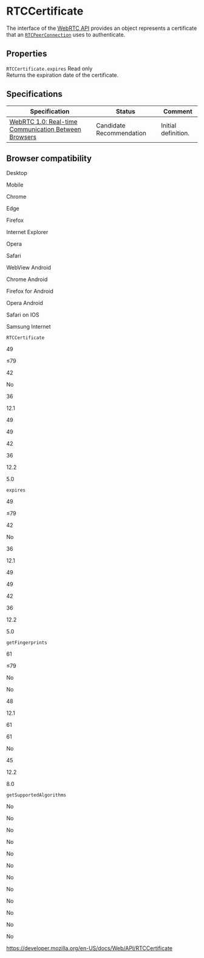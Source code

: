 RTCCertificate
==============

The interface of the [WebRTC API](webrtc_api) provides an object represents a certificate that an [`RTCPeerConnection`](rtcpeerconnection) uses to authenticate.

Properties
----------

 <span class="page-not-created">`RTCCertificate.expires`</span> <span class="badge inline readonly">Read only </span>   
Returns the expiration date of the certificate.

Specifications
--------------

<table><thead><tr class="header"><th>Specification</th><th>Status</th><th>Comment</th></tr></thead><tbody><tr class="odd"><td><a href="https://w3c.github.io/webrtc-pc/#dom-rtccertificate">WebRTC 1.0: Real-time Communication Between Browsers</a></td><td><span class="spec-cr">Candidate Recommendation</span></td><td>Initial definition.</td></tr></tbody></table>

Browser compatibility
---------------------

Desktop

Mobile

Chrome

Edge

Firefox

Internet Explorer

Opera

Safari

WebView Android

Chrome Android

Firefox for Android

Opera Android

Safari on IOS

Samsung Internet

`RTCCertificate`

49

≤79

42

No

36

12.1

49

49

42

36

12.2

5.0

`expires`

49

≤79

42

No

36

12.1

49

49

42

36

12.2

5.0

`getFingerprints`

61

≤79

No

No

48

12.1

61

61

No

45

12.2

8.0

`getSupportedAlgorithms`

No

No

No

No

No

No

No

No

No

No

No

No

<a href="https://developer.mozilla.org/en-US/docs/Web/API/RTCCertificate" class="_attribution-link">https://developer.mozilla.org/en-US/docs/Web/API/RTCCertificate</a>
